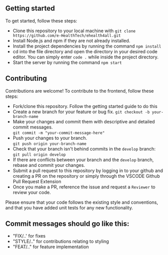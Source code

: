 ## Getting started

To get started, follow these steps:

- Clone this repository to your local machine with 
`git clone https://github.com/e-HealthTech/ehealth4all.git`
- Install Node.js and npm if they are not already installed.
- Install the project dependencies by running the command 
`npm install`
- cd into the file directory and open the directory in your desired code editor. You can simply enter 
`code .` while inside the project directory.
- Start the server by running the command 
`npm start`

## Contributing
Contributions are welcome! To contribute to the frontend, follow these steps:

- Fork/clone this repository. Follow the getting started guide to do this
- Create a new branch for your feature or bug fix.
`git checkout -b your-branch-name`
- Make your changes and commit them with descriptive and detailed commit messages.\
`git commit -m "your-commit-message-here"` 
- Push your changes to your branch.\
`git push origin your-branch-name`
- Check that your branch isn't behind commits in the `develop` branch:\
`git pull origin develop`
- If there are conflicts between your branch and the `develop` branch, rebase and commit your changes.
- Submit a pull request to this repository by logging in to your github and creating a PR on the repository or simply through the VSCODE Github Pull Request Extension
- Once you make a PR, reference the issue and request a `Reviewer` to review your code.

Please ensure that your code follows the existing style and conventions, and that you have added unit tests for any new functionality.

## Commit messages should go like this:
  - "FIX/..' for fixes 
  - "STYLE/.." for contributions relating to styling
  - "FEAT/.." for feature implementation
